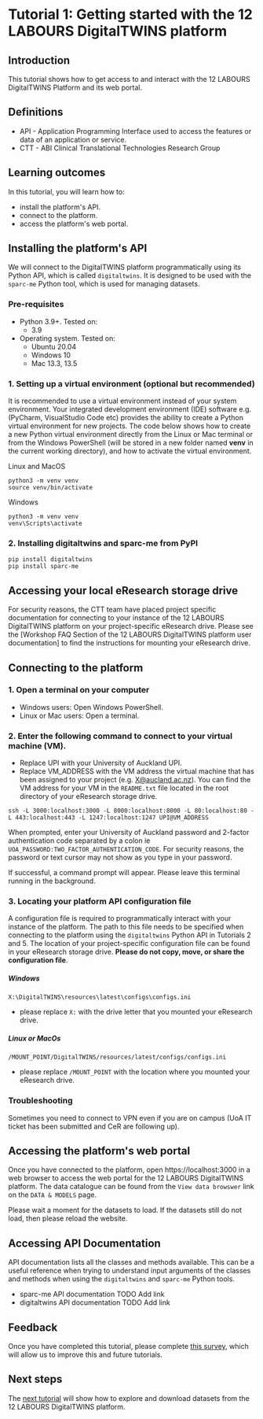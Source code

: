 # Tutorial 1: Getting started with the 12 LABOURS DigitalTWINS platform

## Introduction
This tutorial shows how to get access to and interact with the 12 LABOURS DigitalTWINS Platform and its web portal.

## Definitions
- API - Application Programming Interface used to access the features or data of an application or service.
- CTT - ABI Clinical Translational Technologies Research Group

## Learning outcomes
In this tutorial, you will learn how to:
- install the platform's API.
- connect to the platform.
- access the platform's web portal.

## Installing the platform's API
We will connect to the DigitalTWINS platform programmatically using its Python API, which is called `digitaltwins`. It is designed to be used with the `sparc-me` Python tool, which is used for managing datasets.

### Pre-requisites 
- Python 3.9+. Tested on:
   - 3.9
- Operating system. Tested on:
  - Ubuntu 20.04
  - Windows 10
  - Mac 13.3, 13.5

### 1. **Setting up a virtual environment (optional but recommended)**

It is recommended to use a virtual environment instead of your system environment. Your integrated development environment (IDE) software e.g. (PyCharm, VisualStudio Code etc) provides the ability to create a Python virtual environment for new projects. The code below shows how to create a new Python virtual environment directly from the Linux or Mac terminal or from the Windows PowerShell (will be stored in a new folder named **venv** in the current working directory), and how to activate the virtual environment.

Linux and MacOS
```
python3 -m venv venv
source venv/bin/activate
```

Windows
```
python3 -m venv venv
venv\Scripts\activate
```
### 2. **Installing digitaltwins and sparc-me from PyPI**
```
pip install digitaltwins
pip install sparc-me
```

## Accessing your local eResearch storage drive
For security reasons, the CTT team have placed project specific documentation for connecting to your instance of the 12 LABOURS DigitalTWINS platform on your project-specific eResearch drive. Please see the [Workshop FAQ Section of the 12 LABOURS DigitalTWINS platform user documentation] to find the instructions for mounting your eResearch drive.

## Connecting to the platform

### 1. Open a terminal on your computer

- Windows users: Open Windows PowerShell.
- Linux or Mac users: Open a terminal.

### 2. Enter the following command to connect to your virtual machine (VM).

- Replace UPI with your University of Auckland UPI.
- Replace VM_ADDRESS with the VM address the virtual machine that has been assigned to your project (e.g. X@aucland.ac.nz). You can find the VM address for your VM in the `README.txt` file located in the root directory of your eResearch storage drive.

`ssh -L 3000:localhost:3000 -L 8000:localhost:8000 -L 80:localhost:80 -L 443:localhost:443 -L 1247:localhost:1247 UPI@VM_ADDRESS`

When prompted, enter your University of Auckland password and 2-factor authentication code separated by a colon ie `UOA_PASSWORD:TWO_FACTOR_AUTHENTICATION_CODE`. For security reasons, the password or text cursor may not show as you type in your password.

If successful, a command prompt will appear. Please leave this terminal running in the background.

### 3. Locating your platform API configuration file

A configuration file is required to programmatically interact with your instance of the platform. The path to this file needs to be specified when connecting to the platform using the `digitaltwins` Python API in Tutorials 2 and 5. The location of your project-specific configuration file can be found in your eResearch storage drive. **Please do not copy, move, or share the configuration file**.

##### Windows
`X:\DigitalTWINS\resources\latest\configs\configs.ini`
- please replace `X:` with the drive letter that you mounted your eResearch drive. 

##### Linux or MacOs
`/MOUNT_POINT/DigitalTWINS/resources/latest/configs/configs.ini`
- please replace `/MOUNT_POINT` with the location where you mounted your eResearch drive. 

### Troubleshooting
Sometimes you need to connect to VPN even if you are on campus (UoA IT ticket has been submitted and CeR are following up).

## Accessing the platform's web portal
Once you have connected to the platform, open https://localhost:3000 in a web browser to access the web portal for the 12 LABOURS DigitalTWINS platform. The data catalogue can be found from the `View data browswer` link on the `DATA & MODELS` page.

Please wait a moment for the datasets to load. If the datasets still do not load, then please reload the website.

## Accessing API Documentation
API documentation lists all the classes and methods available. This can be a useful reference when trying to understand input arguments of the classes and methods when using the `digitaltwins` and `sparc-me` Python tools.
- sparc-me API documentation TODO Add link
- digitaltwins API documentation TODO Add link

## Feedback
Once you have completed this tutorial, please complete [this survey](https://docs.google.com/forms/d/e/1FAIpQLSe-EsVz6ahz2FXFy906AZh68i50jRYnt3hQe-loc-1DaFWoFQ/viewform?usp=sf_link), which will allow us to improve this and future tutorials.

## Next steps
The [next tutorial](https://github.com/ABI-CTT-Group/digitaltwins-api/blob/main/tutorials/tutorial_2_exploring_and_downloading_platform_datasets.ipynb) will show how to explore and download datasets from the 12 LABOURS DigitalTWINS platform.